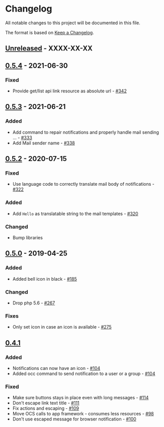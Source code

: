 # Changelog

All notable changes to this project will be documented in this file.

The format is based on [Keep a Changelog](http://keepachangelog.com/en/1.0.0/).

## [Unreleased] - XXXX-XX-XX



## [0.5.4] - 2021-06-30

### Fixed

- Provide get/list api link resource as absolute url - [#342](https://github.com/owncloud/notifications/issues/342)

## [0.5.3] - 2021-06-21

### Added

- Add command to repair notifications and properly handle mail sending … - [#333](https://github.com/owncloud/notifications/issues/333)
- Add Mail sender name - [#338](https://github.com/owncloud/notifications/issues/338)

## [0.5.2] - 2020-07-15

### Fixed

- Use language code to correctly translate mail body of notifications - [#322](https://github.com/owncloud/notifications/issues/322)

### Added

- Add `Hello` as translatable string to the mail templates - [#320](https://github.com/owncloud/notifications/issues/320)

### Changed

- Bump libraries

## [0.5.0] - 2019-04-25

### Added

- Added bell icon in black - [#185](https://github.com/owncloud/notifications/pull/185)

### Changed

- Drop php 5.6 - [#267](https://github.com/owncloud/notifications/issues/267)

### Fixes

- Only set icon in case an icon is available - [#275](https://github.com/owncloud/notifications/issues/275)

## [0.4.1]

### Added

- Notifications can now have an icon - [#104](https://github.com/owncloud/notifications/issues/104)
- Added occ command to send notification to a user or a group - [#104](https://github.com/owncloud/notifications/issues/104)

### Fixed

- Make sure buttons stays in place even with long messages - [#114](https://github.com/owncloud/notifications/issues/114)
- Don't escape link text title - [#111](https://github.com/owncloud/notifications/issues/111)
- Fix actions and escaping - [#109](https://github.com/owncloud/notifications/issues/109)
- Move OCS calls to app framework - consumes less resources - [#98](https://github.com/owncloud/notifications/pull/98)
- Don't use escaped message for browser notification - [#100](https://github.com/owncloud/notifications/pull/100)

[Unreleased]: https://github.com/owncloud/notifications/compare/v0.5.4...master
[0.5.4]: https://github.com/owncloud/notifications/compare/v0.5.3...v0.5.4
[0.5.3]: https://github.com/owncloud/notifications/compare/v0.5.2...v0.5.3
[0.5.2]: https://github.com/owncloud/notifications/compare/v0.5.0...v0.5.2
[0.5.0]: https://github.com/owncloud/notifications/compare/v0.4.1...v0.5.0
[0.4.1]: https://github.com/owncloud/notifications/compare/v0.4.0...v0.4.1
